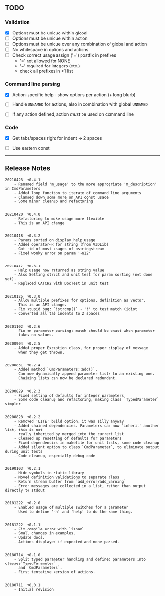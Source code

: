 ## TODO

### Validation

- [x] Options must be unique within global
- [ ] Options must be unique within action
- [ ] Options must be unique over any combination of global and action
- [ ] No whitespace in options and actions
- [ ] Check correct usage assign ('=') postfix in prefixes
  * '=' not allowed for NONE
  * '=' required for integers (etc.)
  * check all prefixes in >1 list 


### Command line parsing

- [x] Action-specific help - show options per action (+ long blurb)
- [ ] Handle `UNNAMED` for actions, also in combination with global `UNNAMED`
- [ ] If any action defined, action *must* be used on command line


### Code

- [x] Get tabs/spaces right for indent -> 2 spaces
- [ ] Use eastern const


-----

## Release Notes

```
20210423  v0.4.1
    - Renamed field 'm_usage' to the more appropriate 'm_description' in CmdParameters
    - Added loop function to iterate of command line arguments
    - Clamped down some more on API const usage
    - Some minor cleanup and refactoring


20210420  v0.4.0
    - Refactoring to make usage more flexible
    - This is an API change


20210418  v0.3.2
    - Params sorted on display help usage
    - Added operator<< for string (from V3DLib)
    - Got rid of most usages of ostringstream
    - Fixed wonky error on param '-n12'


20210417  v0.3.1
    - Help usage now returned as string value
    - Also Setting struct and unit test for param sorting (not done yet).
    - Replaced CATCH2 with DocTest in unit test


20210125  v0.3.0
    - Allow multiple prefixes for options, definition as vector.
      This is an API change.
    - Fix stupid bug: `!strcmp()` - '!' to test match (idiot)
    - Converted all tab indents to 2 spaces


20201102  v0.2.6
    - Fix on parameter parsing; match should be exact when parameter
      takes no values.

20200904  v0.2.5
    - Added proper Exception class, for proper display of message
      when they get thrown.


20200831  v0.2.4
    - Added method `CmdParameters::add()`.
      Can now dynamically append parameter lists to an existing one.
      Chaining lists can now be declared redundant.


20200829  v0.2.3
    - Fixed setting of defaults for integer parameters
    - Some code cleanup and refactoring, making class `TypedParameter` simpler


20200828  v0.2.2
    - Removed 'LITE' build option, it was silly anyway
    - Added chained dependencies. Parameters can now 'inherit' another list, this is not
      really inherited by merged into the current list
    - Cleaned up resetting of defaults for parameters
    - Fixed dependencies in makefile for unit tests, some code cleanup
    - Added silent option to class `CmdParameter`, to eliminate output during unit tests
    - Code cleanup, especially debug code
 

20190103  v0.2.1
    - Hide symbols in static library
    - Moved definition validations to separate class
    - Return stream buffer from `add_error/add_warning`
    - Error messages are collected in a list, rather than output directly to stdout


20181222  v0.2.0
    - Enabled usage of multiple switches for a parameter
      Used to define '-h' and 'help' to do the same thing.


20181222  v0.1.1
    - Fix compile error with `isnan`.
    - Small changes in examples.
    - Update docs.
    - Actions displayed if expected and none passed.


20180714  v0.1.0
    - Split typed parameter handling and defined parameters into classes`TypedParameter`
      and `CmdParameters`.
    - First tentative version of actions.

                      
20180711  v0.0.1
    - Initial revision
```
